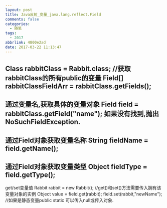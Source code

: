 ```yaml
---
layout: post
title: Java反射_变量_java.lang.reflect.Field
comments: false
categories:
  - 随笔
tags:
  - 2017
abbrlink: 4800e2ad
date: 2017-03-22 11:13:47
---
```


Class rabbitClass = Rabbit.class;
//获取rabbitClass的所有public的变量
Field[] rabbitClassFieldArr = rabbitClass.getFields();
---------------------------------------------------------------
通过变量名,获取具体的变量对象
Field field = rabbitClass.getField("name");
如果没有找到,抛出NoSuchFieldException.
---------------------------------------------------------------
通过Field对象获取变量名称
String fieldName = field.getName();
---------------------------------------------------------------
通过Field对象获取变量类型
Object fieldType = field.getType();
---------------------------------------------------------------
get/set变量值
Rabbit rabbit = new Rabbit();
//get()和set()方法需要传入拥有该变量对象的实例
Object value = field.get(rabbit);
field.set(rabbit,"newName");
//如果是静态变量public static 可以传入null或传入对象.
